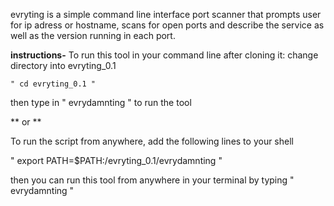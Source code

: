 evryting is a simple command line interface port scanner that prompts user for ip adress or hostname, scans for open ports and describe the service as well as the version running in each port.

**instructions-**
  To run this tool in your command line after cloning it:  change directory into evryting_0.1 
  
    " cd evryting_0.1 "    
  
   then type in       " evrydamnting "       to run the tool

   ** or **

To run the script from anywhere, add the following lines to your shell 
 
  " export PATH=$PATH:/evryting_0.1/evrydamnting "         

then you can run this tool from anywhere in your terminal by typing 
"  evrydamnting "

